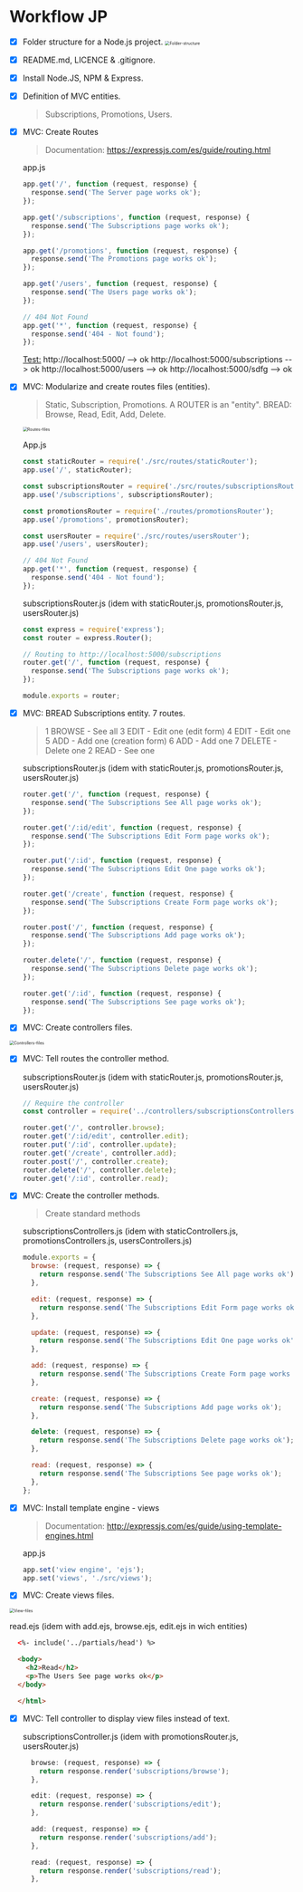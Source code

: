 # Workflow JP

- [x] Folder structure for a Node.js project.
      <img src="/Users/jp/Documents/JPDevM/Dev/JPDevM CV on GitHub/node_practice/98-Practice_JP/public/images/docs/Folder-structure.png" alt="Folder-structure" style="zoom:50%;" />
- [x] README.md, LICENCE & .gitignore.

- [x] Install Node.JS, NPM & Express.

- [x] Definition of MVC entities.

  > Subscriptions, Promotions, Users.

- [x] MVC: Create Routes

  > Documentation: https://expressjs.com/es/guide/routing.html

  app.js

  ```js
  app.get('/', function (request, response) {
    response.send('The Server page works ok');
  });

  app.get('/subscriptions', function (request, response) {
    response.send('The Subscriptions page works ok');
  });

  app.get('/promotions', function (request, response) {
    response.send('The Promotions page works ok');
  });

  app.get('/users', function (request, response) {
    response.send('The Users page works ok');
  });

  // 404 Not Found
  app.get('*', function (request, response) {
    response.send('404 - Not found');
  });
  ```

  <u>Test:</u>
  http://localhost:5000/ --> ok
  http://localhost:5000/subscriptions --> ok
  http://localhost:5000/users --> ok
  http://localhost:5000/sdfg --> ok

- [x] MVC: Modularize and create routes files (entities).

  > Static, Subscription, Promotions.
  > A ROUTER is an "entity". BREAD: Browse, Read, Edit, Add, Delete.

    <img src="/Users/jp/Documents/JPDevM/Dev/JPDevM CV on GitHub/node_practice/98-Practice_JP/public/images/docs/Routes-files.png" alt="Routes-files" style="zoom:50%;" />

  App.js

  ```js
  const staticRouter = require('./src/routes/staticRouter');
  app.use('/', staticRouter);

  const subscriptionsRouter = require('./src/routes/subscriptionsRouter');
  app.use('/subscriptions', subscriptionsRouter);

  const promotionsRouter = require('./routes/promotionsRouter');
  app.use('/promotions', promotionsRouter);

  const usersRouter = require('./src/routes/usersRouter');
  app.use('/users', usersRouter);

  // 404 Not Found
  app.get('*', function (request, response) {
    response.send('404 - Not found');
  });
  ```

  subscriptionsRouter.js (idem with staticRouter.js, promotionsRouter.js, usersRouter.js)

  ```js
  const express = require('express');
  const router = express.Router();

  // Routing to http://localhost:5000/subscriptions
  router.get('/', function (request, response) {
    response.send('The Subscriptions page works ok');
  });

  module.exports = router;
  ```

- [x] MVC: BREAD Subscriptions entity. 7 routes.

  > 1 BROWSE - See all
  > 3 EDIT - Edit one (edit form)
  > 4 EDIT - Edit one
  > 5 ADD - Add one (creation form)
  > 6 ADD - Add one
  > 7 DELETE - Delete one
  > 2 READ - See one

  subscriptionsRouter.js (idem with staticRouter.js, promotionsRouter.js, usersRouter.js)

  ```js
  router.get('/', function (request, response) {
    response.send('The Subscriptions See All page works ok');
  });

  router.get('/:id/edit', function (request, response) {
    response.send('The Subscriptions Edit Form page works ok');
  });

  router.put('/:id', function (request, response) {
    response.send('The Subscriptions Edit One page works ok');
  });

  router.get('/create', function (request, response) {
    response.send('The Subscriptions Create Form page works ok');
  });

  router.post('/', function (request, response) {
    response.send('The Subscriptions Add page works ok');
  });

  router.delete('/', function (request, response) {
    response.send('The Subscriptions Delete page works ok');
  });

  router.get('/:id', function (request, response) {
    response.send('The Subscriptions See page works ok');
  });
  ```

- [x] MVC: Create controllers files.

<img src="/Users/jp/Documents/JPDevM/Dev/JPDevM CV on GitHub/node_practice/98-Practice_JP/public/images/docs/Controllers-files.png" alt="Controllers-files" style="zoom:50%;" />

- [x] MVC: Tell routes the controller method.

  subscriptionsRouter.js (idem with staticRouter.js, promotionsRouter.js, usersRouter.js)

  ```js
  // Require the controller
  const controller = require('../controllers/subscriptionsControllers');

  router.get('/', controller.browse);
  router.get('/:id/edit', controller.edit);
  router.put('/:id', controller.update);
  router.get('/create', controller.add);
  router.post('/', controller.create);
  router.delete('/', controller.delete);
  router.get('/:id', controller.read);
  ```

- [x] MVC: Create the controller methods.

  > Create standard methods

  subscriptionsControllers.js (idem with staticControllers.js, promotionsControllers.js, usersControllers.js)

  ```js
  module.exports = {
    browse: (request, response) => {
      return response.send('The Subscriptions See All page works ok');
    },

    edit: (request, response) => {
      return response.send('The Subscriptions Edit Form page works ok');
    },

    update: (request, response) => {
      return response.send('The Subscriptions Edit One page works ok');
    },

    add: (request, response) => {
      return response.send('The Subscriptions Create Form page works ok');
    },

    create: (request, response) => {
      return response.send('The Subscriptions Add page works ok');
    },

    delete: (request, response) => {
      return response.send('The Subscriptions Delete page works ok');
    },

    read: (request, response) => {
      return response.send('The Subscriptions See page works ok');
    },
  };
  ```

- [x] MVC: Install template engine - views

  > Documentation: http://expressjs.com/es/guide/using-template-engines.html

  app.js

  ```js
  app.set('view engine', 'ejs');
  app.set('views', './src/views');
  ```

- [x] MVC: Create views files.

<img src="/Users/jp/Documents/JPDevM/Dev/JPDevM CV on GitHub/node_practice/98-Practice_JP/public/images/docs/View-files.png" alt="View-files" style="zoom:50%;" />
  
  read.ejs (idem with add.ejs, browse.ejs, edit.ejs in wich entities)

```html
  <%- include('../partials/head') %>

  <body>
    <h2>Read</h2>
    <p>The Users See page works ok</p>
  </body>

  </html>
```

- [x] MVC: Tell controller to display view files instead of text.

  subscriptionsController.js (idem with promotionsRouter.js, usersRouter.js)

  ```js
    browse: (request, response) => {
      return response.render('subscriptions/browse');
    },

    edit: (request, response) => {
      return response.render('subscriptions/edit');
    },

    add: (request, response) => {
      return response.render('subscriptions/add');
    },

    read: (request, response) => {
      return response.render('subscriptions/read');
    },
  ```
